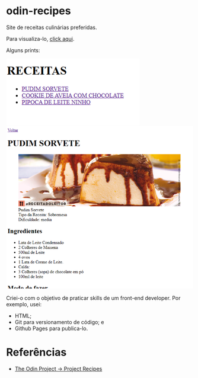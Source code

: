 # odin-recipes


Site de receitas culinárias preferidas.

Para visualiza-lo, [click aqui](https://renata-moreno.github.io/odin-recipes/).

Alguns prints:

![menu receitas foto evidência](./evid%C3%AAncias/evid%C3%AAncia-menu.PNG)
![receita foto evidência](./evid%C3%AAncias/evid%C3%AAncia-receita.PNG)

Criei-o com o objetivo de praticar skills de um front-end developer. Por exemplo, usei:
* HTML;
* Git para versionamento de código; e
* Github Pages para publica-lo.

# Referências
* [The Odin Project -> Project Recipes](https://www.theodinproject.com/lessons/foundations-recipes)


